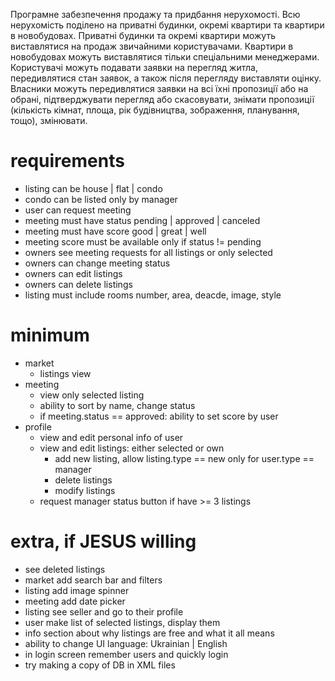 Програмне забезпечення продажу та придбання нерухомості. Всю нерухомість поділено на приватні будинки, окремі квартири та квартири в новобудовах. Приватні будинки та окремі квартири можуть виставлятися на продаж звичайними користувачами. Квартири в новобудовах можуть виставлятися тільки спеціальними менеджерами. Користувачі можуть подавати заявки на перегляд житла, передивлятися стан заявок, а також після перегляду виставляти оцінку. Власники можуть передивлятися заявки на всі їхні пропозиції або на обрані, підтверджувати перегляд або скасовувати, знімати пропозиції (кількість кімнат, площа, рік будівництва, зображення, планування, тощо), змінювати.

# requirements

- listing can be house | flat | condo
- condo can be listed only by manager
- user can request meeting 
- meeting must have status pending | approved | canceled
- meeting must have score good | great | well
- meeting score must be available only if status != pending
- owners see meeting requests for all listings or only selected
- owners can change meeting status 
- owners can edit listings 
- owners can delete listings
- listing must include rooms number, area, deacde, image, style

# minimum

- market 
  - listings view
- meeting 
  - view only selected listing
  - ability to sort by name, change status
  - if meeting.status == approved: ability to set score by user
- profile 
  - view and edit personal info of user
  - view and edit listings: either selected or own
    - add new listing, allow listing.type == new only for user.type == manager
    - delete listings 
    - modify listings 
  - request manager status button if have >= 3 listings

# extra, if JESUS willing

- see deleted listings 
- market add search bar and filters 
- listing add image spinner 
- meeting add date picker 
- listing see seller and go to their profile
- user make list of selected listings, display them
- info section about why listings are free and what it all means
- ability to change UI language: Ukrainian | English
- in login screen remember users and quickly login
- try making a copy of DB in XML files